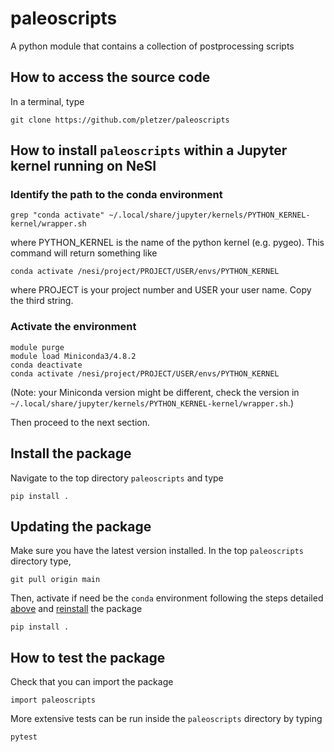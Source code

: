 # paleoscripts

A python module that contains a collection of postprocessing scripts

## How to access the source code

In a terminal, type
```
git clone https://github.com/pletzer/paleoscripts
```
 
## How to install `paleoscripts` within a Jupyter kernel running on NeSI

### Identify the path to the conda environment

```
grep "conda activate" ~/.local/share/jupyter/kernels/PYTHON_KERNEL-kernel/wrapper.sh
```
where PYTHON_KERNEL is the name of the python kernel (e.g. pygeo). This command will return something like
```
conda activate /nesi/project/PROJECT/USER/envs/PYTHON_KERNEL
```
where PROJECT is your project number and USER your user name. Copy the third string.

### Activate the environment

```
module purge
module load Miniconda3/4.8.2
conda deactivate
conda activate /nesi/project/PROJECT/USER/envs/PYTHON_KERNEL
```
(Note: your Miniconda version might be different, check the version in `~/.local/share/jupyter/kernels/PYTHON_KERNEL-kernel/wrapper.sh`.)

Then proceed to the next section.

## Install the package

Navigate to the top directory `paleoscripts` and type
```
pip install .
```

## Updating the package

Make sure you have the latest version installed. In the top `paleoscripts` directory type,
```
git pull origin main
```

Then, activate if need be the `conda` environment following the steps detailed [above](#activate-the-environment) and [reinstall](#install-the-package) the package

```
pip install .
```

## How to test the package

Check that you can import the package

```
import paleoscripts
```

More extensive tests can be run inside the `paleoscripts` directory by typing
```
pytest
```



